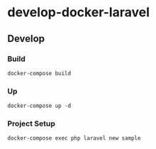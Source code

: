 # develop-docker-laravel

## Develop

### Build

```
docker-compose build
```

### Up

```
docker-compose up -d
```

### Project Setup

```
docker-compose exec php laravel new sample
```
